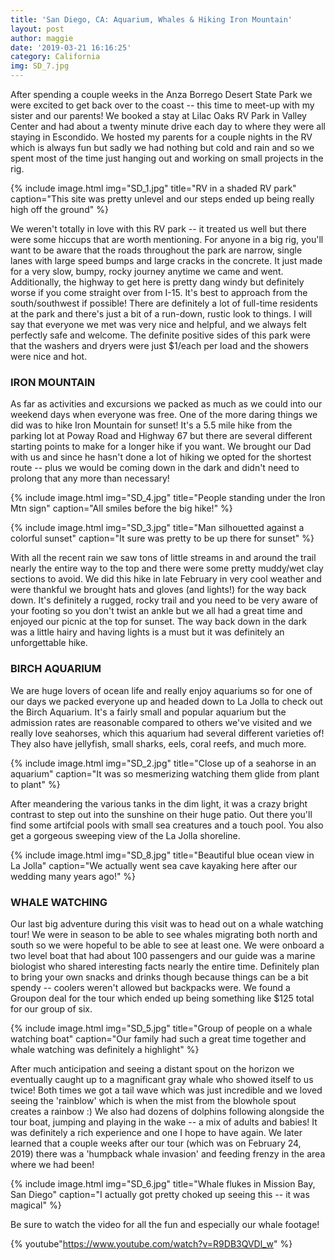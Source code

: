 ```yaml
---
title: 'San Diego, CA: Aquarium, Whales & Hiking Iron Mountain'
layout: post
author: maggie
date: '2019-03-21 16:16:25'
category: California
img: SD_7.jpg
---
```


After spending a couple weeks in the Anza Borrego Desert State Park we were excited to get back over to the coast -- this time to meet-up with my sister and our parents! We booked a stay at Lilac Oaks RV Park in Valley Center and had about a twenty minute drive each day to where they were all staying in Escondido. We hosted my parents for a couple nights in the RV which is always fun but sadly we had nothing but cold and rain and so we spent most of the time just hanging out and working on small projects in the rig.

{% include image.html img="SD_1.jpg" title="RV in a shaded RV park" caption="This site was pretty unlevel and our steps ended up being really high off the ground" %}

We weren't totally in love with this RV park -- it treated us well but there were some hiccups that are worth mentioning. For anyone in a big rig, you'll want to be aware that the roads throughout the park are narrow, single lanes with large speed bumps and large cracks in the concrete. It just made for a very slow, bumpy, rocky journey anytime we came and went. Additionally, the highway to get here is pretty dang windy but definitely worse if you come straight over from I-15. It's best to approach from the south/southwest if possible! There are definitely a lot of full-time residents at the park and there's just a bit of a run-down, rustic look to things. I will say that everyone we met was very nice and helpful, and we always felt perfectly safe and welcome. The definite positive sides of this park were that the washers and dryers were just $1/each per load and the showers were nice and hot.

### IRON MOUNTAIN

As far as activities and excursions we packed as much as we could into our weekend days when everyone was free. One of the more daring things we did was to hike Iron Mountain for sunset! It's a 5.5 mile hike from the parking lot at Poway Road and Highway 67 but there are several different starting points to make for a longer hike if you want. We brought our Dad with us and since he hasn't done a lot of hiking we opted for the shortest route -- plus we would be coming down in the dark and didn't need to prolong that any more than necessary!

{% include image.html img="SD_4.jpg" title="People standing under the Iron Mtn sign" caption="All smiles before the big hike!" %}

{% include image.html img="SD_3.jpg" title="Man silhouetted against a colorful sunset" caption="It sure was pretty to be up there for sunset" %}

With all the recent rain we saw tons of little streams in and around the trail nearly the entire way to the top and there were some pretty muddy/wet clay sections to avoid. We did this hike in late February in very cool weather and were thankful we brought hats and gloves (and lights!) for the way back down. It's definitely a rugged, rocky trail and you need to be very aware of your footing so you don't twist an ankle but we all had a great time and enjoyed our picnic at the top for sunset. The way back down in the dark was a little hairy and having lights is a must but it was definitely an unforgettable hike.

### BIRCH AQUARIUM

We are huge lovers of ocean life and really enjoy aquariums so for one of our days we packed everyone up and headed down to La Jolla to check out the Birch Aquarium. It's a fairly small and popular aquarium but the admission rates are reasonable compared to others we've visited and we really love seahorses, which this aquarium had several different varieties of! They also have jellyfish, small sharks, eels, coral reefs, and much more.

{% include image.html img="SD_2.jpg" title="Close up of a seahorse in an aquarium" caption="It was so mesmerizing watching them glide from plant to plant" %}

After meandering the various tanks in the dim light, it was a crazy bright contrast to step out into the sunshine on their huge patio. Out there you'll find some artifcial pools with small sea creatures and a touch pool. You also get a gorgeous sweeping view of the La Jolla shoreline.

{% include image.html img="SD_8.jpg" title="Beautiful blue ocean view in La Jolla" caption="We actually went sea cave kayaking here after our wedding many years ago!" %}

### WHALE WATCHING

Our last big adventure during this visit was to head out on a whale watching tour! We were in season to be able to see whales migrating both north and south so we were hopeful to be able to see at least one. We were onboard a two level boat that had about 100 passengers and our guide was a marine biologist who shared interesting facts nearly the entire time. Definitely plan to bring your own snacks and drinks though because things can be a bit spendy -- coolers weren't allowed but backpacks were. We found a Groupon deal for the tour which ended up being something like $125 total for our group of six. 

{% include image.html img="SD_5.jpg" title="Group of people on a whale watching boat" caption="Our family had such a great time together and whale watching was definitely a highlight" %}

After much anticipation and seeing a distant spout on the horizon we eventually caught up to a magnificant gray whale who showed itself to us twice! Both times we got a tail wave which was just incredible and we loved seeing the 'rainblow' which is when the mist from the blowhole spout creates a rainbow :) We also had dozens of dolphins following alongside the tour boat, jumping and playing in the wake -- a mix of adults and babies! It was definitely a rich experience and one I hope to have again. We later learned that a couple weeks after our tour (which was on February 24, 2019) there was a 'humpback whale invasion' and feeding frenzy in the area where we had been!

{% include image.html img="SD_6.jpg" title="Whale flukes in Mission Bay, San Diego" caption="I actually got pretty choked up seeing this -- it was magical" %}

Be sure to watch the video for all the fun and especially our whale footage!

{% youtube"https://www.youtube.com/watch?v=R9DB3QVDl_w" %}